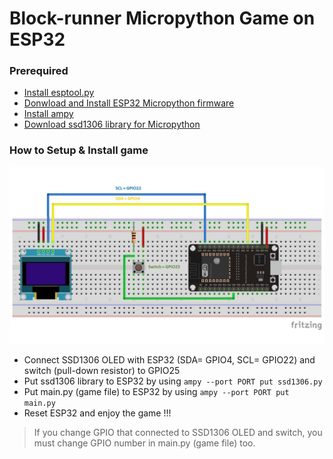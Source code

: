 # Block-runner Micropython Game on ESP32
### Prerequired
- [Install esptool.py](https://github.com/espressif/esptool/)
- [Donwload and Install ESP32 Micropython firmware](https://micropython.org/download/esp32/)
- [Install ampy](https://pypi.org/project/adafruit-ampy/)
- [Download ssd1306 library for Micropython](https://github.com/micropython/micropython/blob/master/drivers/display/ssd1306.py)

### How to Setup & Install game
![wiring diagram](./img/oled_button_esp32.jpg)
- Connect SSD1306 OLED with ESP32 (SDA= GPIO4, SCL= GPIO22) and switch (pull-down resistor) to GPIO25
- Put ssd1306 library to ESP32 by using	`ampy --port PORT put ssd1306.py`
- Put main.py (game file) to ESP32 by using `ampy --port PORT put main.py`
- Reset ESP32 and enjoy the game !!!

> If you change GPIO that connected to SSD1306 OLED and switch, you must change GPIO number in main.py (game file) too.